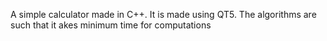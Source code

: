 A simple calculator made in C++. It is made using QT5.
The algorithms are such that it akes minimum time for computations
